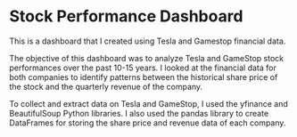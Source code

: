 # Stock Performance Dashboard
This is a dashboard that I created using Tesla and Gamestop financial data.

The objective of this dashboard was to analyze Tesla and GameStop stock performances over the past 10-15 years. I looked at the financial data for both companies to identify patterns between the historical share price of the stock and the quarterly revenue of the company. 

To collect and extract data on Tesla and GameStop, I used the yfinance and BeautifulSoup Python libraries. I also used the pandas library to create DataFrames for storing the share price and revenue data of each company.
